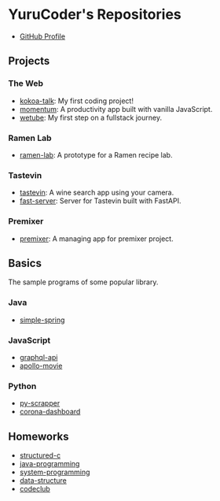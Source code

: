 # YuruCoder's Repositories

- [GitHub Profile](https://github.com/YuruCoder/YuruCoder)

## Projects

### The Web

- [kokoa-talk](https://github.com/YuruCoder/kokoa-talk): My first coding project!
- [momentum](https://github.com/YuruCoder/momentum): A productivity app built with vanilla JavaScript.
- [wetube](https://github.com/YuruCoder/wetube): My first step on a fullstack journey.

### Ramen Lab

- [ramen-lab](https://github.com/YuruCoder/ramen-lab): A prototype for a Ramen recipe lab.

### Tastevin

- [tastevin](https://github.com/YuruCoder/tastevin): A wine search app using your camera.
- [fast-server](https://github.com/YuruCoder/fast-server): Server for Tastevin built with FastAPI.

### Premixer

- [premixer](https://github.com/YuruCoder/premixer): A managing app for premixer project.

## Basics

The sample programs of some popular library.

### Java

- [simple-spring](https://github.com/YuruCoder/simple-spring)

### JavaScript

- [graphql-api](https://github.com/YuruCoder/graphql-api)
- [apollo-movie](https://github.com/YuruCoder/apollo-movie)

### Python

- [py-scrapper](https://github.com/YuruCoder/py-scrapper)
- [corona-dashboard](https://github.com/YuruCoder/corona-dashboard)

## Homeworks

- [structured-c](https://github.com/YuruCoder/structured-c)
- [java-programming](https://github.com/YuruCoder/java-programming)
- [system-programming](https://github.com/YuruCoder/system-programming)
- [data-structure](https://github.com/YuruCoder/data-structure)
- [codeclub](https://github.com/YuruCoder/codeclub)
